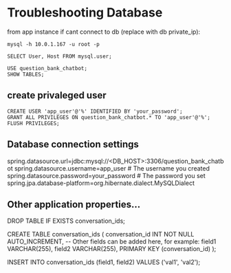# Troubleshooting Database
from app instance if cant connect to db (replace with db private_ip):
```
mysql -h 10.0.1.167 -u root -p 
```
```
SELECT User, Host FROM mysql.user;
```
```
USE question_bank_chatbot;
SHOW TABLES;
```
## create privaleged user
```
CREATE USER 'app_user'@'%' IDENTIFIED BY 'your_password';
GRANT ALL PRIVILEGES ON question_bank_chatbot.* TO 'app_user'@'%';
FLUSH PRIVILEGES;
```
## Database connection settings
spring.datasource.url=jdbc:mysql://<DB_HOST>:3306/question_bank_chatbot
spring.datasource.username=app_user  # The username you created
spring.datasource.password=your_password  # The password you set
spring.jpa.database-platform=org.hibernate.dialect.MySQLDialect

## Other application properties...

DROP TABLE IF EXISTS conversation_ids;

CREATE TABLE conversation_ids (
    conversation_id INT NOT NULL AUTO_INCREMENT,
    -- Other fields can be added here, for example:
    field1 VARCHAR(255),
    field2 VARCHAR(255),
    PRIMARY KEY (conversation_id)
);

INSERT INTO conversation_ids (field1, field2) VALUES ('val1', 'val2');